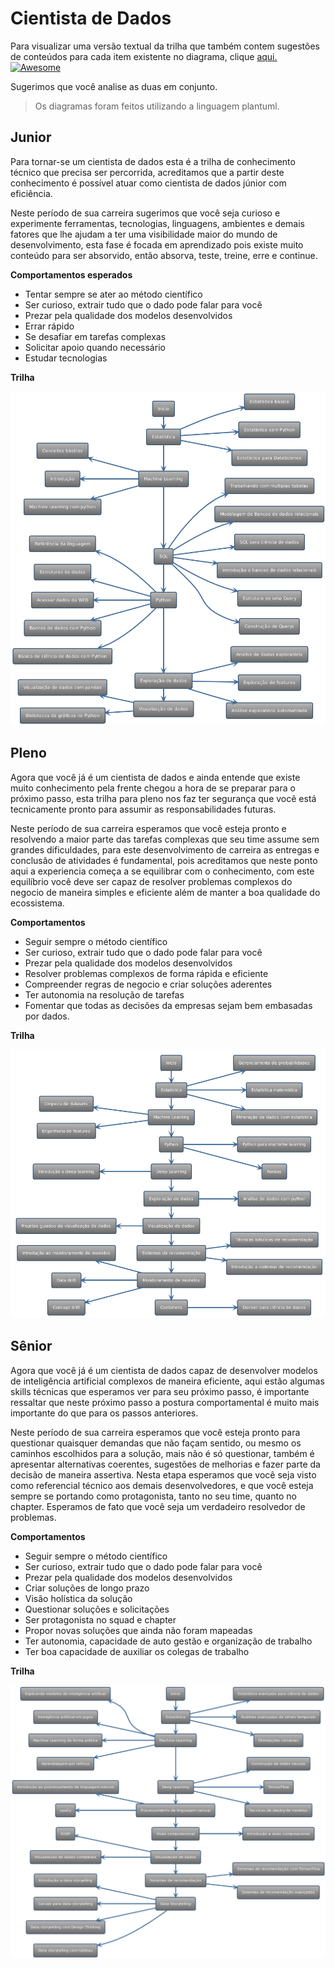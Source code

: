 # Cientista de Dados

Para visualizar uma versão textual da trilha que também contem sugestões de conteúdos para cada item existente no diagrama, clique [aqui.](trilha-texto.md) [![Awesome](https://awesome.re/badge.svg)](https://awesome.re)

Sugerimos que você analise as duas em conjunto.

> Os diagramas foram feitos utilizando a linguagem plantuml.

## Junior

Para tornar-se um cientista de dados esta é a trilha de conhecimento técnico que precisa ser percorrida, acreditamos que a partir deste conhecimento é possível atuar como cientista de dados júnior com eficiência.

Neste período de sua carreira sugerimos que você seja curioso e experimente ferramentas, tecnologias, linguagens, ambientes e demais fatores que lhe ajudam a ter uma visibilidade maior do mundo de desenvolvimento, esta fase é focada em aprendizado pois existe muito conteúdo para ser absorvido, então absorva, teste, treine, erre e continue. 

<b>Comportamentos esperados</b>

- Tentar sempre se ater ao método científico
- Ser curioso, extrair tudo que o dado pode falar para você
- Prezar pela qualidade dos modelos desenvolvidos
- Errar rápido
- Se desafiar em tarefas complexas
- Solicitar apoio quando necessário
- Estudar tecnologias

<b>Trilha</b>

![](jr/jr.png)



## Pleno


Agora que você já é um cientista de dados e ainda entende que existe muito conhecimento pela frente chegou a hora de se preparar para o próximo passo, esta trilha para pleno nos faz ter segurança que você está tecnicamente pronto para assumir as responsabilidades futuras.

Neste período de sua carreira esperamos que você esteja pronto e resolvendo a maior parte das tarefas complexas que seu time assume sem grandes dificuldades, para este desenvolvimento de carreira as entregas e conclusão de atividades é fundamental, pois acreditamos que neste ponto aqui a experiencia começa a se equilibrar com o conhecimento, com este equilíbrio você deve ser capaz de resolver problemas complexos do negocio de maneira simples e eficiente além de manter a boa qualidade do ecossistema.

<b>Comportamentos</b>

- Seguir sempre o método científico
- Ser curioso, extrair tudo que o dado pode falar para você
- Prezar pela qualidade dos modelos desenvolvidos
- Resolver problemas complexos de forma rápida e eficiente
- Compreender regras de negocio e criar soluções aderentes
- Ter autonomia na resolução de tarefas
- Fomentar que todas as decisões da empresas sejam bem embasadas por dados.

<b>Trilha</b>

![](pl/pl.png)



## Sênior


Agora que você já é um cientista de dados capaz de desenvolver modelos de inteligência artificial complexos de maneira eficiente, aqui estão algumas skills técnicas que esperamos ver para seu próximo passo, é importante ressaltar que neste próximo passo a postura comportamental é muito mais importante do que para os passos anteriores. 

Neste período de sua carreira esperamos que você esteja pronto para questionar quaisquer demandas que não façam sentido, ou mesmo os caminhos escolhidos para a solução, mais não é só questionar, também é apresentar alternativas coerentes, sugestões de melhorias e fazer parte da decisão de maneira assertiva. Nesta etapa esperamos que você seja visto como referencial técnico aos demais desenvolvedores, e que você esteja sempre se portando como protagonista, tanto no seu time, quanto no chapter. Esperamos de fato que você seja um verdadeiro resolvedor de problemas.

<b>Comportamentos</b>

- Seguir sempre o método científico
- Ser curioso, extrair tudo que o dado pode falar para você
- Prezar pela qualidade dos modelos desenvolvidos
- Criar soluções de longo prazo
- Visão holística da solução
- Questionar soluções e solicitações 
- Ser protagonista no squad e chapter
- Propor novas soluções que ainda não foram mapeadas
- Ter autonomia, capacidade de auto gestão e organização de trabalho
- Ter boa capacidade de auxiliar os colegas de trabalho

<b>Trilha</b>

![](sr/sr.png)